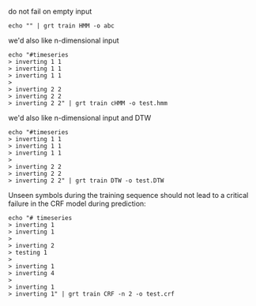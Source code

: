 do not fail on empty input

    echo "" | grt train HMM -o abc

we'd also like n-dimensional input

    echo "#timeseries
    > inverting 1 1
    > inverting 1 1 
    > inverting 1 1 
    > 
    > inverting 2 2
    > inverting 2 2
    > inverting 2 2" | grt train cHMM -o test.hmm

we'd also like n-dimensional input and DTW

    echo "#timeseries
    > inverting 1 1
    > inverting 1 1 
    > inverting 1 1 
    > 
    > inverting 2 2
    > inverting 2 2
    > inverting 2 2" | grt train DTW -o test.DTW

Unseen symbols during the training sequence should not lead to a critical
failure in the CRF model during prediction:

    echo "# timeseries
    > inverting 1
    > inverting 1
    >
    > inverting 2
    > testing 1
    > 
    > inverting 1
    > inverting 4
    >
    > inverting 1
    > inverting 1" | grt train CRF -n 2 -o test.crf
